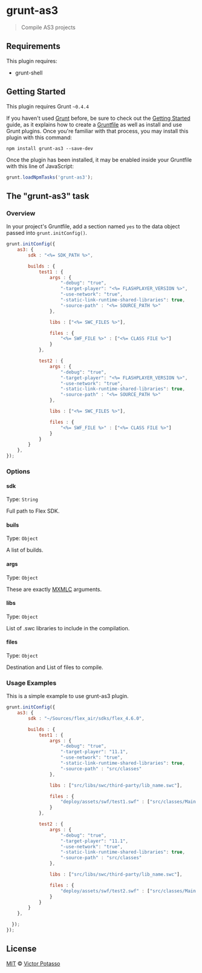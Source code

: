 # grunt-as3

> Compile AS3 projects

## Requirements

This plugin requires:
+ grunt-shell

## Getting Started
This plugin requires Grunt `~0.4.4`

If you haven't used [Grunt](http://gruntjs.com/) before, be sure to check out the [Getting Started](http://gruntjs.com/getting-started) guide, as it explains how to create a [Gruntfile](http://gruntjs.com/sample-gruntfile) as well as install and use Grunt plugins. Once you're familiar with that process, you may install this plugin with this command:

```shell
npm install grunt-as3 --save-dev
```

Once the plugin has been installed, it may be enabled inside your Gruntfile with this line of JavaScript:

```js
grunt.loadNpmTasks('grunt-as3');
```

## The "grunt-as3" task

### Overview
In your project's Gruntfile, add a section named `yes` to the data object passed into `grunt.initConfig()`.

```js
grunt.initConfig({
    as3: {
        sdk : "<%= SDK_PATH %>",

        builds : {
            test1 : {
                args : {
                    "-debug": "true",
                    "-target-player": "<%= FLASHPLAYER_VERSION %>",
                    "-use-network": "true",
                    "-static-link-runtime-shared-libraries": true,
                    "-source-path" : "<%= SOURCE_PATH %>"
                },

                libs : ["<%= SWC_FILES %>"],

                files : {            
                    "<%= SWF_FILE %>" : ["<%= CLASS FILE %>"]
                }
            },

            test2 : {
                args : {
                    "-debug": "true",
                    "-target-player": "<%= FLASHPLAYER_VERSION %>",
                    "-use-network": "true",
                    "-static-link-runtime-shared-libraries": true,
                    "-source-path" : "<%= SOURCE_PATH %>"
                },

                libs : ["<%= SWC_FILES %>"],

                files : {            
                    "<%= SWF_FILE %>" : ["<%= CLASS FILE %>"]
                }
            }
        }
    },
});
```

### Options

#### sdk
Type: `String`

Full path to Flex SDK.

#### buils
Type: `Object`

A list of builds.

#### args
Type: `Object`

These are exactly [MXMLC](http://help.adobe.com/en_US/flex/using/WS2db454920e96a9e51e63e3d11c0bf69084-7fcc.html) arguments.

#### libs
Type: `Object`

List of .swc libraries to include in the compilation.

#### files
Type: `Object`

Destination and List of files to compile.



### Usage Examples

This is a simple example to use grunt-as3 plugin.

```js
grunt.initConfig({
    as3: {
        sdk : "~/Sources/flex_air/sdks/flex_4.6.0",

        builds : {
            test1 : {
                args : {
                    "-debug": "true",
                    "-target-player": "11.1",
                    "-use-network": "true",
                    "-static-link-runtime-shared-libraries": true,
                    "-source-path" : "src/classes"
                },

                libs : ["src/libs/swc/third-party/lib_name.swc"],

                files : {            
                    "deploy/assets/swf/test1.swf" : ["src/classes/Main.as"]
                }                
            },

            test2 : {
                args : {
                    "-debug": "true",
                    "-target-player": "11.1",
                    "-use-network": "true",
                    "-static-link-runtime-shared-libraries": true,
                    "-source-path" : "src/classes"
                },

                libs : ["src/libs/swc/third-party/lib_name.swc"],

                files : {            
                    "deploy/assets/swf/test2.swf" : ["src/classes/Main.as"]
                }  
            }
        }
    },

  });
});
```

## License
[MIT](http://opensource.org/licenses/MIT) © [Victor Potasso](http://victorpotasso.com)
